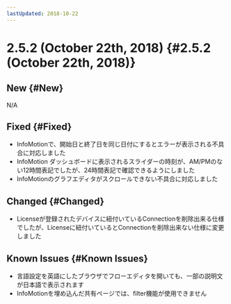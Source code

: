 ```yaml
---
lastUpdated: 2018-10-22
---
```


# 2.5.2 (October 22th, 2018) {#2.5.2 (October 22th, 2018)}

## New {#New}

N/A

## Fixed {#Fixed}

- InfoMotionで、開始日と終了日を同じ日付にするとエラーが表示される不具合に対応しました
- InfoMotion ダッシュボードに表示されるスライダーの時刻が、AM/PMのない12時間表記でしたが、24時間表記で確認できるようにしました
- InfoMotionのグラフエディタがスクロールできない不具合に対応しました

## Changed {#Changed}

- Licenseが登録されたデバイスに紐付いているConnectionを削除出来る仕様でしたが、Licenseに紐付いているとConnectionを削除出来ない仕様に変更しました

## Known Issues {#Known Issues}

- 言語設定を英語にしたブラウザでフローエディタを開いても、一部の説明文が日本語で表示されます
- InfoMotionを埋め込んだ共有ページでは、filter機能が使用できません
